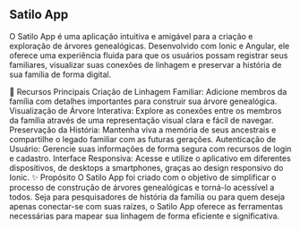 ## Satilo App
O Satilo App é uma aplicação intuitiva e amigável para a criação e exploração de árvores genealógicas. Desenvolvido com Ionic e Angular, ele oferece uma experiência fluida para que os usuários possam registrar seus familiares, visualizar suas conexões de linhagem e preservar a história de sua família de forma digital.

🌟 Recursos Principais
Criação de Linhagem Familiar: Adicione membros da família com detalhes importantes para construir sua árvore genealógica.
Visualização de Árvore Interativa: Explore as conexões entre os membros da família através de uma representação visual clara e fácil de navegar.
Preservação da História: Mantenha viva a memória de seus ancestrais e compartilhe o legado familiar com as futuras gerações.
Autenticação de Usuário: Gerencie suas informações de forma segura com recursos de login e cadastro.
Interface Responsiva: Acesse e utilize o aplicativo em diferentes dispositivos, de desktops a smartphones, graças ao design responsivo do Ionic.
✨ Propósito
O Satilo App foi criado com o objetivo de simplificar o processo de construção de árvores genealógicas e torná-lo acessível a todos. Seja para pesquisadores de história da família ou para quem deseja apenas conectar-se com suas raízes, o Satilo App oferece as ferramentas necessárias para mapear sua linhagem de forma eficiente e significativa.
